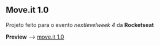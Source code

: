 ## Move.it 1.0

Projeto feito para o evento _nextlevelweek 4_ da **Rocketseat**

**Preview** --> [move.it 1.0]()
